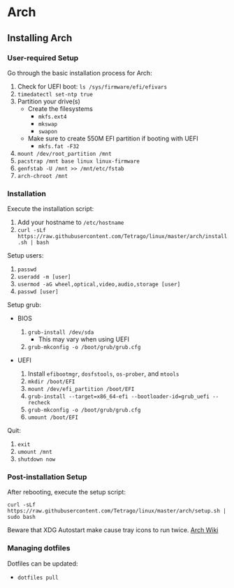 # Arch

## Installing Arch

### User-required Setup

Go through the basic installation process for Arch:
1. Check for UEFI boot: `ls /sys/firmware/efi/efivars`
2. `timedatectl set-ntp true`
3. Partition your drive(s)
    - Create the filesystems
        - `mkfs.ext4`
        - `mkswap`
        - `swapon`
     - Make sure to create 550M EFI partition if booting with UEFI
        - `mkfs.fat -F32`
4. `mount /dev/root_partition /mnt`
5. `pacstrap /mnt base linux linux-firmware`
6. `genfstab -U /mnt >> /mnt/etc/fstab`
7. `arch-chroot /mnt`

### Installation

Execute the installation script:

1. Add your hostname to `/etc/hostname`
2. `curl -sLf https://raw.githubusercontent.com/Tetrago/linux/master/arch/install.sh | bash`

Setup users:
1. `passwd`
2. `useradd -m [user]`
3. `usermod -aG wheel,optical,video,audio,storage [user]`
4. `passwd [user]`

Setup grub:

- BIOS
    1. `grub-install /dev/sda`
        - This may vary when using UEFI
    2. `grub-mkconfig -o /boot/grub/grub.cfg`

- UEFI
    1. Install `efibootmgr`, `dosfstools`, `os-prober`, and `mtools`
    2. `mkdir /boot/EFI`
    3. `mount /dev/efi_partition /boot/EFI`
    4. `grub-install --target=x86_64-efi --bootloader-id=grub_uefi --recheck`
    5. `grub-mkconfig -o /boot/grub/grub.cfg`
    6. `umount /boot/EFI`

Quit:
1. `exit`
2. `umount /mnt`
3. `shutdown now`

### Post-installation Setup

After rebooting, execute the setup script:

`curl -sLf https://raw.githubusercontent.com/Tetrago/linux/master/arch/setup.sh | sudo bash`

Beware that XDG Autostart make cause tray icons to run twice. [Arch Wiki](https://wiki.archlinux.org/title/XDG_Autostart)

### Managing dotfiles

Dotfiles can be updated:
- `dotfiles pull`

